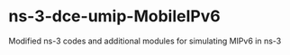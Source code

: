 ns-3-dce-umip-MobileIPv6
========================

Modified ns-3 codes and additional modules for simulating MIPv6 in ns-3 
